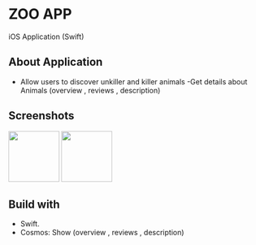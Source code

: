 # ZOO APP
iOS Application (Swift)

## About Application
- Allow users to discover unkiller and killer animals
-Get details about Animals (overview , reviews , description)

## Screenshots
<div>
<img src="https://user-images.githubusercontent.com/40665527/87212065-f7ac8280-c31c-11ea-9b5b-431f913c0408.png" width= "100">
<img src="https://user-images.githubusercontent.com/40665527/87212065-f7ac8280-c31c-11ea-9b5b-431f913c0408.png" width= "100">
</div>

## Build with
- Swift.
- Cosmos: Show (overview , reviews , description)
